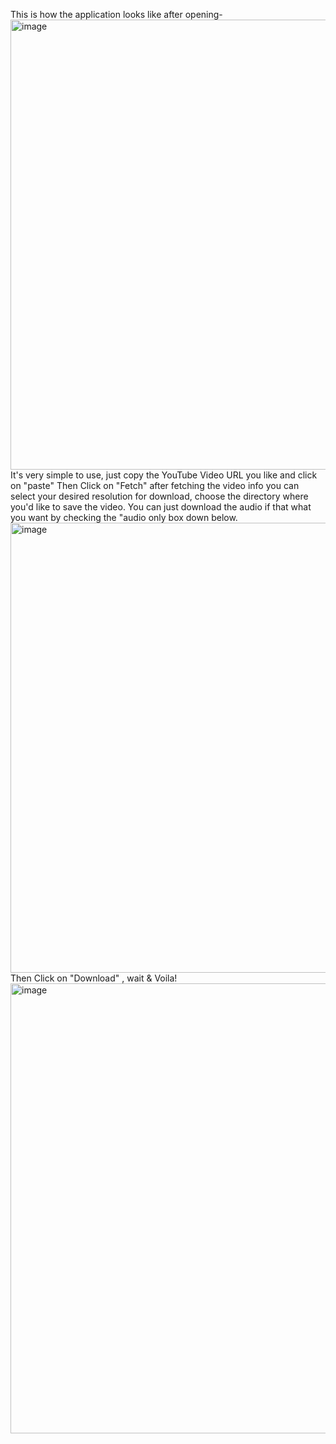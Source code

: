 This is how the application looks like after opening-
<img width="1260" height="720" alt="image" src="https://github.com/user-attachments/assets/43883d45-d4d0-4255-9f05-74c556e1b1cd" />
It's very simple to use, just copy the YouTube Video URL you like and click on "paste" 
Then Click on "Fetch" 
after fetching the video info you can select your desired resolution for download,
choose the directory where you'd like to save the video. 
You can just download the audio if that what you want by checking the "audio only box down below. 
<img width="1260 " height="720" alt="image" src="https://github.com/user-attachments/assets/13930bce-b2d4-4cfe-8916-27f8836fff42" />
Then Click on "Download" , wait & Voila!
<img width="1260" height="720" alt="image" src="https://github.com/user-attachments/assets/f2355056-45d1-4d3f-8b17-01a3ead3f711" />
